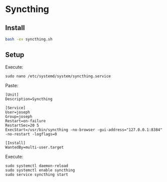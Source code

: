 # Syncthing

## Install

```sh
bash -ex syncthing.sh
```

## Setup

Execute:

```
sudo nano /etc/systemd/system/syncthing.service
```

Paste:

```
[Unit]
Description=Syncthing

[Service]
User=joseph
Group=joseph
Restart=on-failure
RestartSec=20 5
ExecStart=/usr/bin/syncthing -no-browser -gui-address="127.0.0.1:8384" -no-restart -logflags=0

[Install]
WantedBy=multi-user.target
```

Execute:

```
sudo systemctl daemon-reload
sudo systemctl enable syncthing
sudo service syncthing start
```